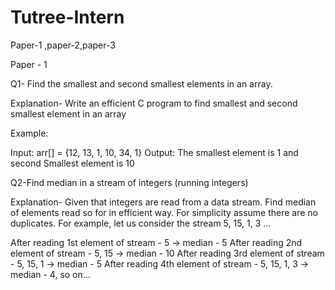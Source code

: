 # Tutree-Intern
Paper-1 ,paper-2,paper-3


Paper - 1


Q1- Find the smallest and second smallest elements in an array.

Explanation- Write an efficient C program to find smallest and second smallest element in an array

Example:

Input: arr[] = {12, 13, 1, 10, 34, 1}
Output: The smallest element is 1 and
second Smallest element is 10

Q2-Find median in a stream of integers (running integers)

Explanation-
Given that integers are read from a data stream. Find median of elements read so for in efficient way. For simplicity assume there are no duplicates. For example, let us consider the stream 5, 15, 1, 3 …

After reading 1st element of stream - 5 -> median - 5
After reading 2nd element of stream - 5, 15 -> median - 10
After reading 3rd element of stream - 5, 15, 1 -> median - 5
After reading 4th element of stream - 5, 15, 1, 3 -> median - 4, so on...







